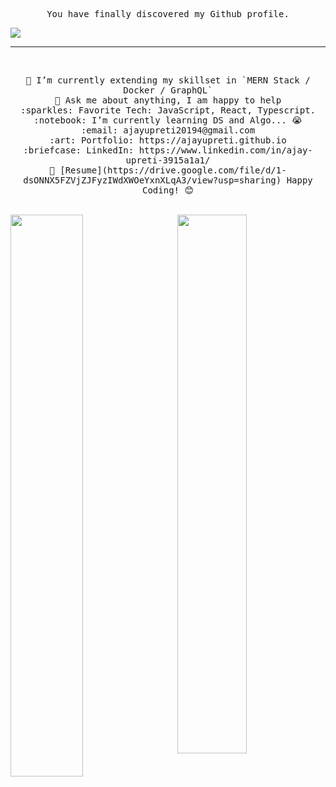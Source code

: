 
<p align="center">
      <samp>You have finally discovered my Github profile. <br> </samp>
</p>
  <img src="https://user-images.githubusercontent.com/28973795/125937642-c1d31a2a-71ff-484b-a939-cd5cf89784e9.jpg"/>

<!-- <img src="https://user-images.githubusercontent.com/28973795/125936586-16e97b28-4b1d-4cac-ad10-37277210bf1e.png"/> -->

<hr></hr> <br>

<p align="center">
  <samp>
    🌱 I’m currently extending my skillset in `MERN Stack / Docker / GraphQL` <br>
       💬 Ask me about anything, I am happy to help <br>
    :sparkles: Favorite Tech: JavaScript, React, Typescript. <br>
    :notebook: I’m currently learning DS and Algo... 😭  <br>
    :email:	ajayupreti20194@gmail.com <br>
    :art: Portfolio: https://ajayupreti.github.io<br>
    :briefcase: LinkedIn: https://www.linkedin.com/in/ajay-upreti-3915a1a1/ <br>
     📝 [Resume](https://drive.google.com/file/d/1-dsONNX5FZVjZJFyzIWdXWOeYxnXLqA3/view?usp=sharing)
   Happy Coding! 😊
  </samp>
</p>
 <br>
 <img width="48%" align="left" src="https://github-readme-stats.vercel.app/api/top-langs/?username=anuraghazra&layout=compact&show_icons=true&hide_border=false" />

 <img width="47%" align="right" src="https://github-readme-stats.vercel.app/api?username=ajayupreti&show_icons=true&hide_border=false" />


